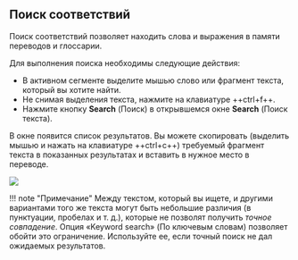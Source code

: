 ## Поиск соответствий

Поиск соответствий позволяет находить слова и выражения в памяти переводов и глоссарии.

Для выполнения поиска необходимы следующие действия:

- В активном сегменте выделите мышью слово или фрагмент текста, который вы хотите найти.
- Не снимая выделения текста, нажмите на клавиатуре ++ctrl+f++.
- Нажмите кнопку **Search** (Поиск) в открывшемся окне **Search** (Поиск текста).

В окне появится список результатов. Вы можете скопировать (выделить мышью и нажать на клавиатуре ++ctrl+c++) требуемый фрагмент текста в показанных результатах и вставить в нужное место в переводе.

![](../_img/38_concordance_search.jpg)

<!-- prettier-ignore -->
!!! note "Примечание"
    Между текстом, который вы ищете, и другими вариантами того же текста могут быть небольшие различия (в пунктуации, пробелах и т. д.), которые не позволят получить _точное совпадение_. Опция «Keyword search» (По ключевым словам) позволяет обойти это ограничение. Используйте ее, если точный поиск не дал ожидаемых результатов.
